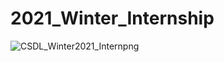 # 2021_Winter_Internship
![CSDL_Winter2021_Internpng](https://user-images.githubusercontent.com/67090206/103638969-fdfc7e00-4f90-11eb-9919-5d9fbc3fae52.png)

